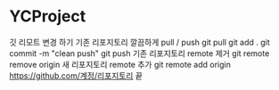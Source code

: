# YCProject

깃 리모트 변경 하기
기존 리포지토리 깔끔하게 pull / push
git pull
git add .
git commit -m "clean push"
git push
기존 리포지토리 remote 제거
git remote remove origin
새 리포지토리 remote 추가
git remote add origin https://github.com/계정/리포지토리
끝
